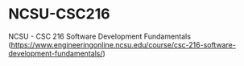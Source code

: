 # NCSU-CSC216
NCSU - CSC 216 Software Development Fundamentals (https://www.engineeringonline.ncsu.edu/course/csc-216-software-development-fundamentals/)
